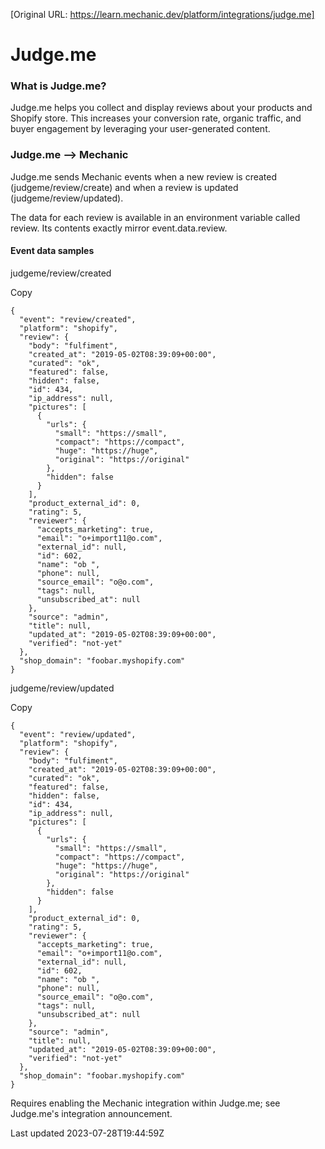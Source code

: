 [Original URL: https://learn.mechanic.dev/platform/integrations/judge.me]

# Judge.me

### What is Judge.me?

Judge.me helps you collect and display reviews about your products and Shopify store. This increases your conversion rate, organic traffic, and buyer engagement by leveraging your user-generated content.

### Judge.me --\> Mechanic

Judge.me sends Mechanic events when a new review is created (judgeme/review/create) and when a review is updated (judgeme/review/updated).

The data for each review is available in an environment variable called review. Its contents exactly mirror event.data.review.

#### Event data samples

judgeme/review/created

Copy

    {
      "event": "review/created",
      "platform": "shopify",
      "review": {
        "body": "fulfiment",
        "created_at": "2019-05-02T08:39:09+00:00",
        "curated": "ok",
        "featured": false,
        "hidden": false,
        "id": 434,
        "ip_address": null,
        "pictures": [
          {
            "urls": {
              "small": "https://small",
              "compact": "https://compact",
              "huge": "https://huge",
              "original": "https://original"
            },
            "hidden": false
          }
        ],
        "product_external_id": 0,
        "rating": 5,
        "reviewer": {
          "accepts_marketing": true,
          "email": "o+import11@o.com",
          "external_id": null,
          "id": 602,
          "name": "ob ",
          "phone": null,
          "source_email": "o@o.com",
          "tags": null,
          "unsubscribed_at": null
        },
        "source": "admin",
        "title": null,
        "updated_at": "2019-05-02T08:39:09+00:00",
        "verified": "not-yet"
      },
      "shop_domain": "foobar.myshopify.com"
    }

judgeme/review/updated

Copy

    {
      "event": "review/updated",
      "platform": "shopify",
      "review": {
        "body": "fulfiment",
        "created_at": "2019-05-02T08:39:09+00:00",
        "curated": "ok",
        "featured": false,
        "hidden": false,
        "id": 434,
        "ip_address": null,
        "pictures": [
          {
            "urls": {
              "small": "https://small",
              "compact": "https://compact",
              "huge": "https://huge",
              "original": "https://original"
            },
            "hidden": false
          }
        ],
        "product_external_id": 0,
        "rating": 5,
        "reviewer": {
          "accepts_marketing": true,
          "email": "o+import11@o.com",
          "external_id": null,
          "id": 602,
          "name": "ob ",
          "phone": null,
          "source_email": "o@o.com",
          "tags": null,
          "unsubscribed_at": null
        },
        "source": "admin",
        "title": null,
        "updated_at": "2019-05-02T08:39:09+00:00",
        "verified": "not-yet"
      },
      "shop_domain": "foobar.myshopify.com"
    }

Requires enabling the Mechanic integration within Judge.me; see Judge.me's integration announcement.

Last updated 2023-07-28T19:44:59Z